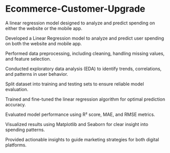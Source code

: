 # Ecommerce-Customer-Upgrade
A linear regression model designed to analyze and predict spending on either the website or the mobile app.

Developed a Linear Regression model to analyze and predict user spending on both the website and mobile app.

Performed data preprocessing, including cleaning, handling missing values, and feature selection.

Conducted exploratory data analysis (EDA) to identify trends, correlations, and patterns in user behavior.

Split dataset into training and testing sets to ensure reliable model evaluation.

Trained and fine-tuned the linear regression algorithm for optimal prediction accuracy.

Evaluated model performance using R² score, MAE, and RMSE metrics.

Visualized results using Matplotlib and Seaborn for clear insight into spending patterns.

Provided actionable insights to guide marketing strategies for both digital platforms.

